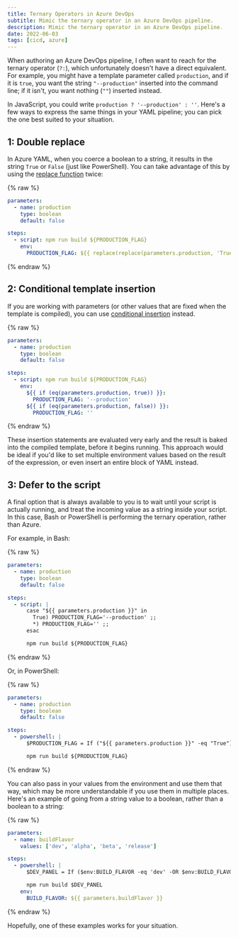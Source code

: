 ```yaml
---
title: Ternary Operators in Azure DevOps
subtitle: Mimic the ternary operator in an Azure DevOps pipeline.
description: Mimic the ternary operator in an Azure DevOps pipeline.
date: 2022-06-03
tags: [cicd, azure]
---
```


When authoring an Azure DevOps pipeline, I often want to reach for the ternary operator (`?:`), which unfortunately doesn't have a direct equivalent. For example, you might have a template parameter called `production`, and if it is `true`, you want the string `"--production"` inserted into the command line; if it isn't, you want nothing (`""`) inserted instead.

In JavaScript, you could write `production ? '--production' : ''`. Here's a few ways to express the same things in your YAML pipeline; you can pick the one best suited to your situation.

## 1: Double replace

In Azure YAML, when you coerce a boolean to a string, it results in the string `True` or `False` (just like PowerShell). You can take advantage of this by using the [replace function](https://docs.microsoft.com/en-us/azure/devops/pipelines/process/expressions?view=azure-devops#replace) twice:

{% raw %}
```yaml
parameters:
  - name: production
    type: boolean
    default: false

steps:
  - script: npm run build ${PRODUCTION_FLAG}
    env:
      PRODUCTION_FLAG: ${{ replace(replace(parameters.production, 'True', '--production'), 'False', '') }}
```
{% endraw %}

## 2: Conditional template insertion

If you are working with parameters (or other values that are fixed when the template is compiled), you can use [conditional insertion](https://docs.microsoft.com/en-us/azure/devops/pipelines/process/templates?view=azure-devops#conditional-insertion) instead.

{% raw %}
```yaml
parameters:
  - name: production
    type: boolean
    default: false

steps:
  - script: npm run build ${PRODUCTION_FLAG}
    env:
      ${{ if (eq(parameters.production, true)) }}:
        PRODUCTION_FLAG: '--production'
      ${{ if (eq(parameters.production, false)) }}:
        PRODUCTION_FLAG: ''
```
{% endraw %}

These insertion statements are evaluated very early and the result is baked into the compiled template, before it begins running. This approach would be ideal if you'd like to set multiple environment values based on the result of the expression, or even insert an entire block of YAML instead.

## 3: Defer to the script

A final option that is always available to you is to wait until your script is actually running, and treat the incoming value as a string inside your script. In this case, Bash or PowerShell is performing the ternary operation, rather than Azure.

For example, in Bash:

{% raw %}
```yaml
parameters:
  - name: production
    type: boolean
    default: false

steps:
  - script: |
      case "${{ parameters.production }}" in
        True) PRODUCTION_FLAG='--production' ;;
        *) PRODUCTION_FLAG='' ;;
      esac

      npm run build ${PRODUCTION_FLAG}
```
{% endraw %}

Or, in PowerShell:

{% raw %}
```yaml
parameters:
  - name: production
    type: boolean
    default: false

steps:
  - powershell: |
      $PRODUCTION_FLAG = If ("${{ parameters.production }}" -eq "True") { '--production' } Else { '' }

      npm run build ${PRODUCTION_FLAG}
```
{% endraw %}

You can also pass in your values from the environment and use them that way, which may be more understandable if you use them in multiple places. Here's an example of going from a string value to a boolean, rather than a boolean to a string:

{% raw %}
```yaml
parameters:
  - name: buildFlavor
    values: ['dev', 'alpha', 'beta', 'release']

steps:
  - powershell: |
      $DEV_PANEL = If ($env:BUILD_FLAVOR -eq 'dev' -OR $env:BUILD_FLAVOR -eq 'alpha') { 'true' } Else { 'false' }

      npm run build $DEV_PANEL
    env:
      BUILD_FLAVOR: ${{ parameters.buildFlavor }}
```
{% endraw %}

Hopefully, one of these examples works for your situation.
